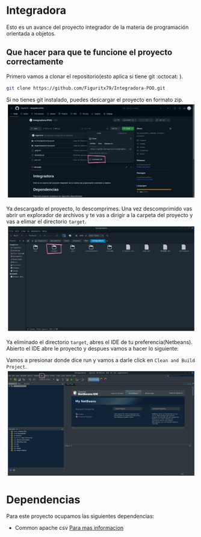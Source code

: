 # Integradora

Esto es un avance del proyecto integrador de la materia de programación orientada a objetos.

## Que hacer para que te funcione el proyecto correctamente

Primero vamos a clonar el repositorio(esto aplica si tiene git :octocat: ).

```bash
git clone https://github.com/Figuritx79/Integradora-POO.git
```

Si no tienes git instalado, puedes descargar el proyecto en formato zip.
<img src="./.screenshots/Dowload.png" width="950px"></img>

Ya descargado el proyecto, lo descomprimes. Una vez descomprimido vas abrir un explorador de archivos y te vas a dirigir a la carpeta del proyecto y vas a elimar el directorio `target`.
<img src="./.screenshots/targetDirectory.png" width="950px"></img>

Ya eliminado el directorio `target`, abres el IDE de tu preferencia(Netbeans). Abierto el IDE abre le proyecto y despues vamos a hacer lo siguiente:

Vamos a presionar donde dice run y vamos a darle click en `Clean and Build Project`.
<img src="./.screenshots/Run.png" width="950px"></img>

# Dependencias

Para este proyecto ocupamos las siguientes dependencias:

- Common apache csv <a href="https://mvnrepository.com/artifact/org.apache.commons/commons-csv"> Para mas informacion</a>
